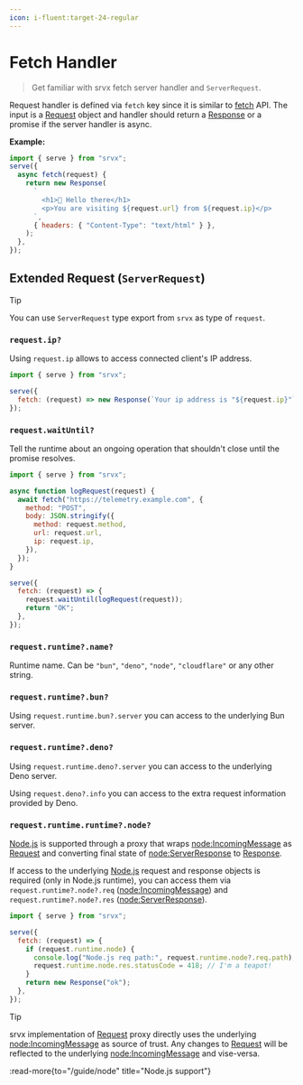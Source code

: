 ```yaml
---
icon: i-fluent:target-24-regular
---
```


# Fetch Handler

> Get familiar with srvx fetch server handler and `ServerRequest`.

Request handler is defined via `fetch` key since it is similar to [fetch][fetch] API. The input is a [Request][Request] object and handler should return a [Response][Response] or a promise if the server handler is async.

**Example:**

```js
import { serve } from "srvx";
serve({
  async fetch(request) {
    return new Response(
      `
        <h1>👋 Hello there</h1>
        <p>You are visiting ${request.url} from ${request.ip}</p>
      `,
      { headers: { "Content-Type": "text/html" } },
    );
  },
});
```

## Extended Request (`ServerRequest`)

> [!TIP]
> You can use `ServerRequest` type export from `srvx` as type of `request`.

### `request.ip?`

Using `request.ip` allows to access connected client's IP address.

```js
import { serve } from "srvx";

serve({
  fetch: (request) => new Response(`Your ip address is "${request.ip}"`),
});
```

### `request.waitUntil?`

Tell the runtime about an ongoing operation that shouldn't close until the promise resolves.

```js
import { serve } from "srvx";

async function logRequest(request) {
  await fetch("https://telemetry.example.com", {
    method: "POST",
    body: JSON.stringify({
      method: request.method,
      url: request.url,
      ip: request.ip,
    }),
  });
}

serve({
  fetch: (request) => {
    request.waitUntil(logRequest(request));
    return "OK";
  },
});
```

### `request.runtime?.name?`

Runtime name. Can be `"bun"`, `"deno"`, `"node"`, `"cloudflare"` or any other string.

### `request.runtime?.bun?`

Using `request.runtime.bun?.server` you can access to the underlying Bun server.

### `request.runtime?.deno?`

Using `request.runtime.deno?.server` you can access to the underlying Deno server.

Using `request.deno?.info` you can access to the extra request information provided by Deno.

### `request.runtime.runtime?.node?`

[Node.js][Node.js] is supported through a proxy that wraps [node:IncomingMessage][IncomingMessage] as [Request][Request] and converting final state of [node:ServerResponse][ServerResponse] to [Response][Response].

If access to the underlying [Node.js][Node.js] request and response objects is required (only in Node.js runtime), you can access them via `request.runtime?.node?.req` ([node:IncomingMessage][IncomingMessage]) and `request.runtime?.node?.res` ([node:ServerResponse][ServerResponse]).

```js
import { serve } from "srvx";

serve({
  fetch: (request) => {
    if (request.runtime.node) {
      console.log("Node.js req path:", request.runtime.node?.req.path);
      request.runtime.node.res.statusCode = 418; // I'm a teapot!
    }
    return new Response("ok");
  },
});
```

> [!TIP]
> srvx implementation of [Request][Request] proxy directly uses the underlying [node:IncomingMessage][IncomingMessage] as source of trust. Any changes to [Request][Request] will be reflected to the underlying [node:IncomingMessage][IncomingMessage] and vise-versa.

:read-more{to="/guide/node" title="Node.js support"}

[Deno]: https://deno.com/
[Bun]: https://bun.sh/
[Node.js]: https://nodejs.org/
[fetch]: https://developer.mozilla.org/en-US/docs/Web/API/Fetch_API
[Request]: https://developer.mozilla.org/en-US/docs/Web/API/Request
[Response]: https://developer.mozilla.org/en-US/docs/Web/API/Response
[IncomingMessage]: https://nodejs.org/api/http.html#http_class_http_incomingmessage
[ServerResponse]: https://nodejs.org/api/http.html#http_class_http_serverresponse

